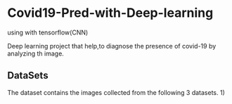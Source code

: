 # Covid19-Pred-with-Deep-learning
using with tensorflow(CNN)

Deep learning project that help,to diagnose the presence of covid-19 by analyzing th image.

<h2> DataSets</h2>
The dataset contains the images collected from the following 3 datasets.
1)<a href="https://www.kaggle.com/praveengovi/coronahack-chest-xraydataset"><a>

